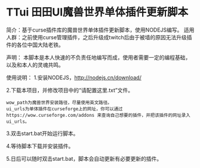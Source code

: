 # TTui  田田UI魔兽世界单体插件更新脚本

简介：基于curse插件库的魔兽世界单体插件更新脚本，使用NODEJS编写。
适用人群：之前使用curse管理插件，之后升级成twitch后由于被墙的原因无法升级插件的各位中国大陆老铁。

声明：
  本脚本是本人快速的不负责任地编写而成，使用者需要一定的编程基础，以及和本人的灵魂共鸣。

使用说明：
  1.安装NODEJS，http://nodejs.cn/download/
  
  2.下载本项目，并修改项目中的“请配置这里.txt”文件。
  
    wow_path为魔兽世界安装路径，尽量使用英文路径。
    ui_urls为单体插件在curseforge上的网址，你可以通过 https://wow.curseforge.com/addons 来查询自己想要的插件，并把该插件的网址录入ui_urls。
    
  3.双击start.bat开始运行脚本。
  
  4.等待脚本下载并安装插件。
  
  5.日后可以随时双击start.bat，脚本会自动更新有必要更新的插件。

